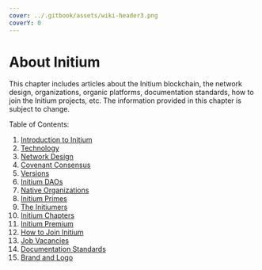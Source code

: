 ```yaml
---
cover: ../.gitbook/assets/wiki-header3.png
coverY: 0
---
```


# About Initium

This chapter includes articles about the Initium blockchain, the network design, organizations, organic platforms, documentation standards, how to join the Initium projects, etc. The information provided in this chapter is subject to change.&#x20;

Table of Contents:

1. [Introduction to Initium](introduction-to-initium.md)
2. [Technology](technology.md)
3. [Network Design](network-design.md)
4. [Covenant Consensus](covenant-consensus.md)
5. [Versions](versions-design.md)
6. [Initium DAOs](initium-daos.md)
7. [Native Organizations](native-organization.md)
8. [Initium Primes](initium-primes.md)
9. [The Initiumers](the-initiumers.md)
10. [Initium Chapters](initium-chapters.md)
11. [Initium Premium](initium-premium.md)&#x20;
12. [How to Join Initium](how-to-join-initium.md)
13. [Job Vacancies](job-vacancies.md)
14. [Documentation Standards](documentation-standards.md)
15. [Brand and Logo](brand-and-logo.md)
